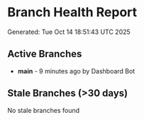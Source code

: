 # Branch Health Report
Generated: Tue Oct 14 18:51:43 UTC 2025

## Active Branches
- **main** - 9 minutes ago by Dashboard Bot

## Stale Branches (>30 days)
No stale branches found
